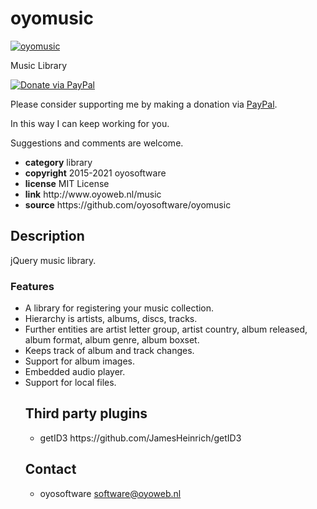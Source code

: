 # oyomusic
<a href="http://oyoweb.nl/music" target="_blank">
  <img src="http://oyoweb.nl/music/oyomusic.jpg" alt="oyomusic">
</a>
<p>Music Library</p>
<a href="https://www.paypal.com/cgi-bin/webscr?cmd=_donations&amp;currency_code=EUR&amp;business=code@oyosoftware.nl&amp;item_name=donation%20for%20oyomusic" rel="nofollow">
  <img src="https://www.paypalobjects.com/en_US/i/btn/btn_donate_LG.gif" alt="Donate via PayPal" style="max-width: 100%;vertical-align: top">
</a>
<div>
<p style="max-width: 100%;vertical-align: middle">Please consider supporting me by making a donation via <a href="https://www.paypal.com/cgi-bin/webscr?cmd=_donations&amp;currency_code=EUR&amp;business=code@oyosoftware.nl&amp;item_name=donation%20for%20oyomusic" rel="nofollow">PayPal</a>.</p>
<p>In this way I can keep working for you.</p>
<p>Suggestions and comments are welcome.</p>
</div>
<ul>
  <li><strong>category</strong> library</li>
  <li><strong>copyright</strong> 2015-2021 oyosoftware </li>
  <li><strong>license</strong> MIT License</li>
  <li><strong>link</strong> http://www.oyoweb.nl/music</li>
  <li><strong>source</strong> https://github.com/oyosoftware/oyomusic</li>
</ul>
<h2>Description</h2>
<p>jQuery music library.</p>
<h3>Features</h3>
<ul>
  <li>A library for registering your music collection.</li>
  <li>Hierarchy is artists, albums, discs, tracks.</li>
  <li>Further entities are artist letter group, artist country, album released, album format, album genre, album boxset.</li>
  <li>Keeps track of album and track changes.</li>
  <li>Support for album images.</li>
  <li>Embedded audio player.</li>
  <li>Support for local files.</li
</ul>
<h2>Third party plugins</h2>
<ul>
  <li>getID3 https://github.com/JamesHeinrich/getID3</li>
</ul>
<h2>Contact</h2>
<ul>
<li>oyosoftware <a href="mailto:software@oyoweb.nl">software@oyoweb.nl</a></li>
</ul>
